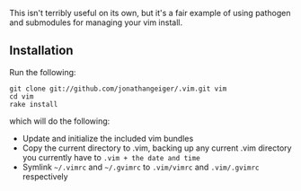 This isn't terribly useful on its own, but it's a fair example of using
pathogen and submodules for managing your vim install.

## Installation

Run the following:

    git clone git://github.com/jonathangeiger/.vim.git vim
    cd vim
    rake install

which will do the following:

 * Update and initialize the included vim bundles
 * Copy the current directory to .vim, backing up any current .vim
   directory you currently have to `.vim + the date and time`
 * Symlink `~/.vimrc` and `~/.gvimrc` to `.vim/vimrc` and `.vim/.gvimrc`
   respectively

